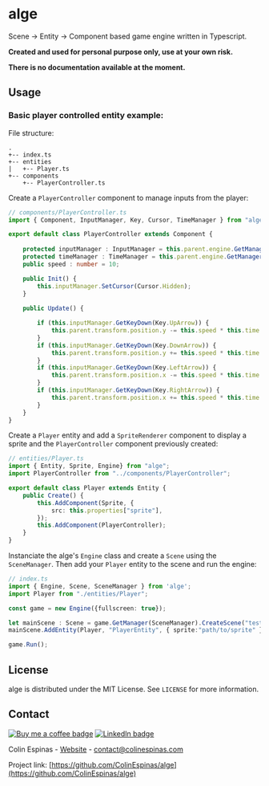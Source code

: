 # alge

Scene -> Entity -> Component based game engine written in Typescript.

**Created and used for personal purpose only, use at your own risk.**

**There is no documentation available at the moment.**


## Usage

### Basic player controlled entity example:

File structure:
```
.
+-- index.ts
+-- entities
|   +-- Player.ts
+-- components
    +-- PlayerController.ts
```

Create a `PlayerController` component to manage inputs from the player:
```typescript
// components/PlayerController.ts
import { Component, InputManager, Key, Cursor, TimeManager } from "alge";

export default class PlayerController extends Component {
	
	protected inputManager : InputManager = this.parent.engine.GetManager(InputManager);
	protected timeManager : TimeManager = this.parent.engine.GetManager(TimeManager);
	public speed : number = 10;

	public Init() {
		this.inputManager.SetCursor(Cursor.Hidden);
	}
	
	public Update() {

		if (this.inputManager.GetKeyDown(Key.UpArrow)) {
			this.parent.transform.position.y -= this.speed * this.time.deltaTime * 100;
		}
		if (this.inputManager.GetKeyDown(Key.DownArrow)) {
			this.parent.transform.position.y += this.speed * this.time.deltaTime * 100;
		}
		if (this.inputManager.GetKeyDown(Key.LeftArrow)) {
			this.parent.transform.position.x -= this.speed * this.time.deltaTime * 100;
		}
		if (this.inputManager.GetKeyDown(Key.RightArrow)) {
			this.parent.transform.position.x += this.speed * this.time.deltaTime * 100;
		}
	}
}
```

Create a `Player` entity and add a `SpriteRenderer` component to display a sprite and the `PlayerController` component previously created:
```typescript
// entities/Player.ts
import { Entity, Sprite, Engine} from "alge";
import PlayerController from "../components/PlayerController";

export default class Player extends Entity {
	public Create() {
		this.AddComponent(Sprite, { 
			src: this.properties["sprite"],
		});
		this.AddComponent(PlayerController);
	}
}
```

Instanciate the alge's `Engine` class and create a `Scene` using the `SceneManager`. Then add your `Player` entity to the scene and run the engine:
```typescript
// index.ts
import { Engine, Scene, SceneManager } from 'alge';
import Player from "./entities/Player";

const game = new Engine({fullscreen: true});

let mainScene : Scene = game.GetManager(SceneManager).CreateScene("test");
mainScene.AddEntity(Player, "PlayerEntity", { sprite:"path/to/sprite" });

game.Run();
```



<!-- LICENSE -->
## License

alge is distributed under the MIT License. See `LICENSE` for more information.



<!-- CONTACT -->
## Contact
[![Buy me a coffee badge](https://img.shields.io/badge/-Buy%20me%20a%20coffee-important?logo=buy%20me%20a%20coffee&logoColor=white)](https://www.buymeacoffee.com/ColinEspinas)
[![LinkedIn badge](https://img.shields.io/badge/-LinkedIn-black.svg?logo=linkedin&colorB=555)](https://www.linkedin.com/in/colin-espinas-9739b8178/l)

Colin Espinas - [Website](https://colinespinas.com) - contact@colinespinas.com

Project link: [https://github.com/ColinEspinas/alge](https://github.com/ColinEspinas/alge)
